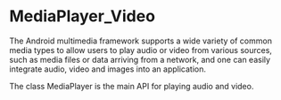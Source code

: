 # MediaPlayer_Video

The Android multimedia framework supports a wide variety of common
media types to allow users to play audio or video from various sources, 
such as media files or data arriving from a network, and one can easily 
integrate audio, video and images into an application.

The class MediaPlayer is the main API for playing audio and video.